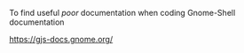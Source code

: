To find useful *poor* documentation when coding Gnome-Shell documentation

https://gjs-docs.gnome.org/